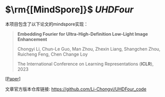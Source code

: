 # $\rm{[MindSpore]}$ $UHDFour$

本项目包含了以下论文的mindspore实现：

> **Embedding Fourier for Ultra-High-Definition Low-Light Image Enhancement**
>
> Chongyi Li, Chun-Le Guo, Man Zhou, Zhexin Liang, Shangchen Zhou, Ruicheng Feng, Chen Change Loy
> 
> The International Conference on Learning Representations (**ICLR**), 2023
> 
[[Paper](https://li-chongyi.github.io/UHDFour/)]



文章官方版本仓库链接: https://github.com/Li-Chongyi/UHDFour_code
